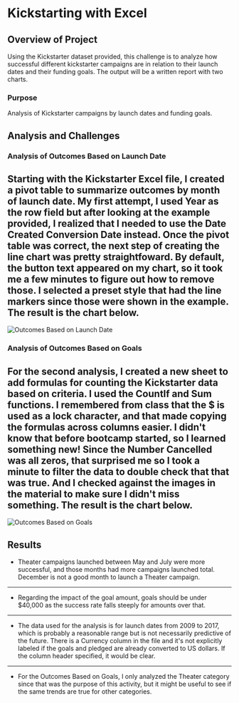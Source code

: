 # Kickstarting with Excel

## Overview of Project

Using the Kickstarter dataset provided, this challenge is to analyze how successful different kickstarter campaigns are in relation to their launch dates and their funding goals. The output will be a written report with two charts. 

### Purpose

Analysis of Kickstarter campaigns by launch dates and funding goals. 

## Analysis and Challenges

### Analysis of Outcomes Based on Launch Date

Starting with the Kickstarter Excel file, I created a pivot table to summarize outcomes by month of launch date. My first attempt, I used Year as the row field but after looking at the example provided, I realized that I needed to use the Date Created Conversion Date instead. Once the pivot table was correct, the next step of creating the line chart was pretty straightfoward. By default, the button text appeared on my chart, so it took me a few minutes to figure out how to remove those. I selected a preset style that had the line markers since those were shown in the example. The result is the chart below.
---
![Outcomes Based on Launch Date](/assets/resources/Theater_Outcomes_vs_Launch.png)

### Analysis of Outcomes Based on Goals

For the second analysis, I created a new sheet to add formulas for counting the Kickstarter data based on criteria. I used the CountIf and Sum functions. I remembered from class that the $ is used as a lock character, and that made copying the formulas across columns easier. I didn't know that before bootcamp started, so I learned something new! Since the Number Cancelled was all zeros, that surprised me so I took a minute to filter the data to double check that that was true. And I checked against the images in the material to make sure I didn't miss something. The result is the chart below.
---
![Outcomes Based on Goals](/assets/resources/Outcomes_vs_Goals.png)


## Results

- Theater campaigns launched between May and July were more successful, and those months had more campaigns launched total. December is not a good month to launch a Theater campaign.
---
- Regarding the impact of the goal amount, goals should be under $40,000 as the success rate falls steeply for amounts over that. 
---
- The data used for the analysis is for launch dates from 2009 to 2017, which is probably a reasonable range but is not necessarily predictive of the future. There is a Currency column in the file and it's not explicitly labeled if the goals and pledged are already converted to US dollars. If the column header specified, it would be clear.
---
- For the Outcomes Based on Goals, I only analyzed the Theater category since that was the purpose of this activity, but it might be useful to see if the same trends are true for other categories.
